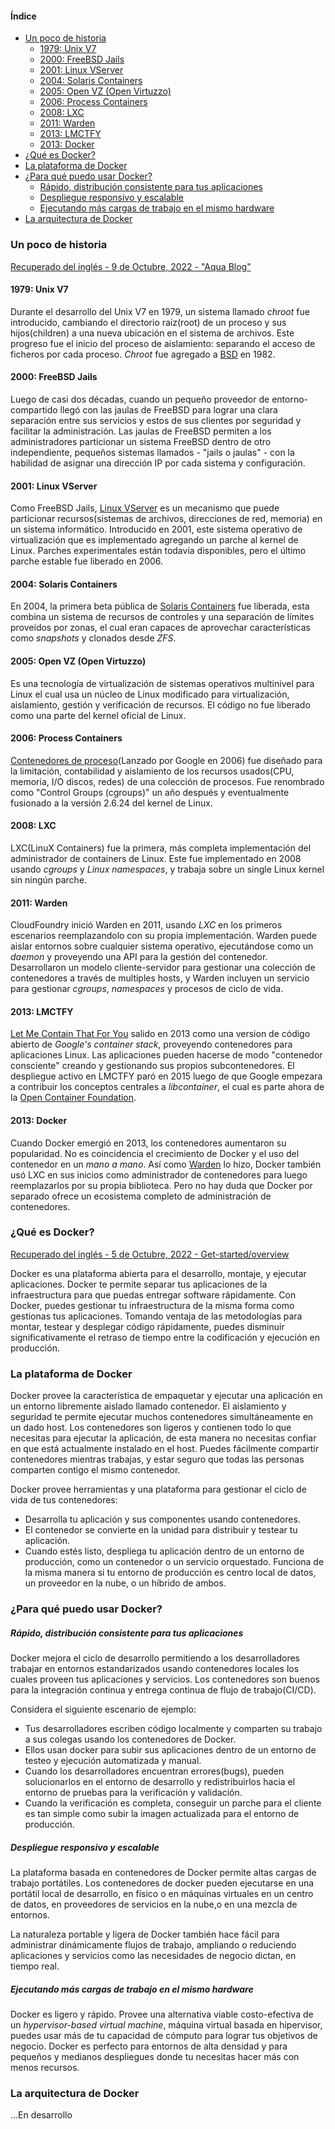 #### Índice
- [Un poco de historia](#un-poco-de-historia)
  - [1979: Unix V7](#1979-unix-v7)
  - [2000: FreeBSD Jails](#2000-freebsd-jails)
  - [2001: Linux VServer](#2001-linux-vserver)
  - [2004: Solaris Containers](#2004-solaris-containers)
  - [2005: Open VZ (Open Virtuzzo)](#2005-open-vz-open-virtuzzo)
  - [2006: Process Containers](#2006-process-containers)
  - [2008: LXC](#2008-lxc)
  - [2011: Warden](#2011-warden)
  - [2013: LMCTFY](#2013-lmctfy)
  - [2013: Docker](#2013-docker)
- [¿Qué es Docker?](#qué-es-docker)
- [La plataforma de Docker](#la-plataforma-de-docker)
- [¿Para qué puedo usar Docker?](#para-qué-puedo-usar-docker)
    - [Rápido, distribución consistente para tus aplicaciones](#rápido-distribución-consistente-para-tus-aplicaciones)
    - [Despliegue responsivo y escalable](#despliegue-responsivo-y-escalable)
    - [Ejecutando más cargas de trabajo en el mismo hardware](#ejecutando-más-cargas-de-trabajo-en-el-mismo-hardware)
- [La arquitectura de Docker](#la-arquitectura-de-docker)

### Un poco de historia
[Recuperado del inglés - 9 de Octubre, 2022 - "Aqua Blog"](https://blog.aquasec.com/a-brief-history-of-containers-from-1970s-chroot-to-docker-2016)

#### 1979: Unix V7
Durante el desarrollo del Unix V7 en 1979, un sistema llamado *chroot* fue introducido, cambiando el directorio raíz(root) de un proceso y sus hijos(children) a una nueva ubicación en el sistema de archivos. Este progreso fue el inicio del proceso de aislamiento: separando el acceso de ficheros por cada proceso. *Chroot* fue agregado a [BSD](https://en.wikipedia.org/wiki/Berkeley_Software_Distribution) en 1982.

#### 2000: FreeBSD Jails
Luego de casi dos décadas, cuando un pequeño proveedor de entorno-compartido llegó con las jaulas de FreeBSD para lograr una clara separación entre sus servicios y estos de sus clientes por seguridad y facilitar la administración. Las jaulas de FreeBSD permiten a los administradores particionar un sistema FreeBSD dentro de otro independiente, pequeños sistemas llamados - "jails o jaulas" - con la habilidad de asignar una dirección IP por cada sistema y configuración.

#### 2001: Linux VServer
Como FreeBSD Jails, [Linux VServer](https://en.wikipedia.org/wiki/Linux-VServer) es un mecanismo que puede particionar recursos(sistemas de archivos, direcciones de red, memoria) en un sistema informático. Introducido en 2001, este sistema operativo de virtualización que es implementado agregando un parche al kernel de Linux. Parches experimentales están todavía disponibles, pero el último parche estable fue liberado en 2006.

#### 2004: Solaris Containers
En 2004, la primera beta pública de [Solaris Containers](https://en.wikipedia.org/wiki/Solaris_Containers) fue liberada, esta combina un sistema de recursos de controles y una separación de límites proveídos por zonas, el cual eran capaces de aprovechar características como *snapshots* y clonados desde *ZFS*.

#### 2005: Open VZ (Open Virtuzzo)
Es una tecnología de virtualización de sistemas operativos multinivel para Linux el cual usa un núcleo de Linux modificado para virtualización, aislamiento, gestión y verificación de recursos. El código no fue liberado como una parte del kernel oficial de Linux.

#### 2006: Process Containers
[Contenedores de proceso](https://en.wikipedia.org/wiki/Cgroups)(Lanzado por Google en 2006) fue diseñado para la limitación, contabilidad y aislamiento de los recursos usados(CPU, memoria, I/O discos, redes) de una colección de procesos. Fue renombrado como "Control Groups (cgroups)" un año después y eventualmente fusionado a la versión 2.6.24 del kernel de Linux.

#### 2008: LXC
LXC(LinuX Containers) fue la primera, más completa implementación del administrador de containers de Linux. Este fue implementado en 2008 usando *cgroups* y *Linux namespaces*, y trabaja sobre un single Linux kernel sin ningún parche.

#### 2011: Warden
CloudFoundry inició Warden en 2011, usando *LXC* en los primeros escenarios reemplazandolo con su propia implementación. Warden puede aislar entornos sobre cualquier sistema operativo, ejecutándose como un *daemon* y proveyendo una API para la gestión del contenedor. Desarrollaron un modelo cliente-servidor para gestionar una colección de contenedores a través de multiples hosts, y Warden incluyen un servicio para gestionar *cgroups*, *namespaces* y procesos de ciclo de vida.

#### 2013: LMCTFY
[Let Me Contain That For You](https://github.com/google/lmctfy) salido en 2013 como una version de código abierto de *Google's container stack*, proveyendo contenedores para aplicaciones Linux. Las aplicaciones pueden hacerse de modo "contenedor consciente" creando y gestionando sus propios subcontenedores. El despliegue activo en LMCTFY paró en 2015 luego de que Google empezara a contribuir los conceptos centrales a *libcontainer*, el cual es parte ahora de la [Open Container Foundation](https://github.com/opencontainers/runc/tree/main/libcontainer).

#### 2013: Docker
Cuando Docker emergió en 2013, los contenedores aumentaron su popularidad. No es coincidencia el crecimiento de Docker y el uso del contenedor en un *mano a mano*.
Así como [Warden](#2011-warden) lo hizo, Docker también usó LXC en sus inicios como administrador de contenedores para luego reemplazarlos por su propia biblioteca. Pero no hay duda que Docker por separado ofrece un ecosistema completo de administración de contenedores.

### ¿Qué es Docker?

[Recuperado del inglés - 5 de Octubre, 2022 - Get-started/overview](https://docs.docker.com/get-started/overview/)

Docker es una plataforma abierta para el desarrollo, montaje, y ejecutar aplicaciones. Docker te permite separar tus aplicaciones de la infraestructura para que puedas entregar software rápidamente. Con Docker, puedes gestionar tu infraestructura de la misma forma como gestionas tus aplicaciones. Tomando ventaja de las metodologías para montar, testear y desplegar código rápidamente, puedes disminuir significativamente el retraso de tiempo entre la codificación y ejecución en producción.

### La plataforma de Docker
Docker provee la característica de empaquetar y ejecutar una aplicación en un entorno libremente aislado llamado contenedor. El aislamiento y seguridad te permite ejecutar muchos contenedores simultáneamente en un dado host. Los contenedores son ligeros y contienen todo lo que necesitas para ejecutar la aplicación, de esta manera no necesitas confiar en que está actualmente instalado en el host. Puedes fácilmente compartir contenedores mientras trabajas, y estar seguro que todas las personas comparten contigo el mismo contenedor.

Docker provee herramientas y una plataforma para gestionar el ciclo de vida de tus contenedores:

- Desarrolla tu aplicación y sus componentes usando contenedores.
- El contenedor se convierte en la unidad para distribuir y testear tu aplicación.
- Cuando estés listo, despliega tu aplicación dentro de un entorno de producción, como un contenedor o un servicio orquestado. Funciona de la misma manera si tu entorno de producción es centro local de datos, un proveedor en la nube, o un híbrido de ambos.

### ¿Para qué puedo usar Docker?
##### Rápido, distribución consistente para tus aplicaciones
Docker mejora el ciclo de desarrollo permitiendo a los desarrolladores trabajar en entornos estandarizados usando contenedores locales los cuales proveen tus aplicaciones y servicios. Los contenedores son buenos para la integración continua y entrega continua de flujo de trabajo(CI/CD).

Considera el siguiente escenario de ejemplo:
- Tus desarrolladores escriben código localmente y comparten su trabajo a sus colegas usando los contenedores de Docker.
- Ellos usan docker para subir sus aplicaciones dentro de un entorno de testeo y ejecución automatizada y manual.
- Cuando los desarrolladores encuentran errores(bugs), pueden solucionarlos en el entorno de desarrollo y redistribuirlos hacia el entorno de pruebas para la verificación y validación.
- Cuando la verificación es completa, conseguir un parche para el cliente es tan simple como subir la imagen actualizada para el entorno de producción.

##### Despliegue responsivo y escalable
La plataforma basada en contenedores de Docker permite altas cargas de trabajo portátiles. Los contenedores de docker pueden ejecutarse en una portátil local de desarrollo, en físico o en máquinas virtuales en un centro de datos, en proveedores de servicios en la nube,o en una mezcla de entornos.

La naturaleza portable y ligera de Docker también hace fácil para administrar dinámicamente flujos de trabajo, ampliando o reduciendo aplicaciones y servicios como las necesidades de negocio dictan, en tiempo real.

##### Ejecutando más cargas de trabajo en el mismo hardware
Docker es ligero y rápido. Provee una alternativa viable costo-efectiva de un *hypervisor-based virtual machine*, máquina virtual basada en hipervisor, puedes usar más de tu capacidad de cómputo para lograr tus objetivos de negocio. Docker es perfecto para entornos de alta densidad y para pequeños y medianos despliegues donde tu necesitas hacer más con menos recursos.

### La arquitectura de Docker
...En desarrollo